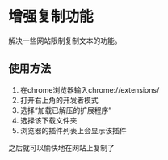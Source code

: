 # 增强复制功能

解决一些网站限制复制文本的功能。

## 使用方法

1. 在chrome浏览器输入chrome://extensions/
2. 打开右上角的开发者模式
3. 选择“加载已解压的扩展程序”
4. 选择该下载文件夹
5. 浏览器的插件列表上会显示该插件

之后就可以愉快地在网站上复制了